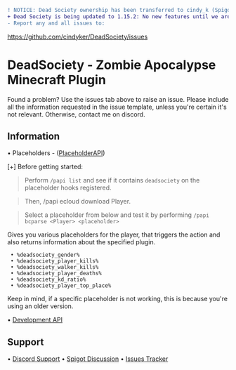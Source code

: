 ```diff
! NOTICE: Dead Society ownership has been transferred to cindy_k (Spigot) / cindyker (github)
+ Dead Society is being updated to 1.15.2: No new features until we are sure everything runs right!
- Report any and all issues to: 
```
https://github.com/cindyker/DeadSociety/issues

# DeadSociety - Zombie Apocalypse Minecraft Plugin


Found a problem? Use the issues tab above to raise an issue. Please include all the information requested in the issue template, unless you're certain it's not relevant. Otherwise, contact me on discord.

## Information

• Placeholders - ([PlaceholderAPI](https://github.com/PlaceholderAPI/PlaceholderAPI/wiki/Placeholders#plugin))

  [+] Before getting started:

  > Perform `/papi list` and see if it contains `deadsociety` on the placeholder hooks registered.
 
  > Then, /papi ecloud download Player.
  
  > Select a placeholder from below and test it by performing `/papi bcparse <Player> <placeholder>`

 Gives you various placeholders for the player, that triggers the action and also returns information about the specified plugin.
 
 ```
  • %deadsociety_gender%
  • %deadsociety_player_kills% 
  • %deadsociety_walker_kills% 
  • %deadsociety_player_deaths% 
  • %deadsociety_kd_ratio%
  • %deadsociety_player_top_place%
```

Keep in mind, if a specific placeholder is not working, this is because you're using an older version.


• [Development API](https://github.com/Nosmakos/DeadSociety/wiki/Development-API)

## Support

• [Discord Support](https://discordapp.com/invite/9v7BsVv)
• [Spigot Discussion](https://www.spigotmc.org/threads/283082/)
• [Issues Tracker](https://github.com/Nosmakos/DeadSociety/issues)

